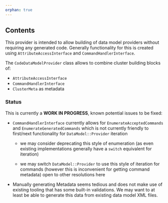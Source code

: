 ```yaml
---
orphan: true
---
```


## Contents

This provider is intended to allow building of data model providers without
requiring any generated code. Generally functionality for this is created using
`AttributeAccessInterface` and `CommandHandlerInterface`.

The `CodeDataModelProvider` class allows to combine cluster building blocks of:

- `AttributeAccessInterface`
- `CommandHandlerInterface`
- `ClusterMeta` as metadata

### Status

This is currently a **WORK IN PROGRESS**, known potential issues to be fixed:

- `CommandHandlerInterface` currently allows for `EnumerateAcceptedCommands` and
  `EnumerateGeneratedCommands` which is not currently friendly to first/next
  functionality for `DataModel::Provider` iteration

  - we may consider deprecating this style of enumeration (as even existing
      implementations generally have a `switch` equivalent for iteration)

  - we may switch `DataModel::Provider` to use this style of iteration for
      commands (however this is inconvenient for getting command metadata) open
      to other resolutions here

- Manually generating Metadata seems tedious and does not make use of existing
  tooling that has some built-in validations. We may want to at least be able to
  generate this data from existing data model XML files.

